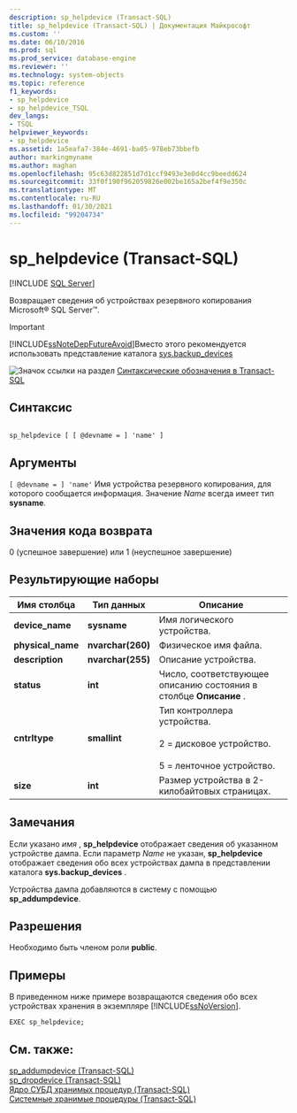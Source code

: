 ```yaml
---
description: sp_helpdevice (Transact-SQL)
title: sp_helpdevice (Transact-SQL) | Документация Майкрософт
ms.custom: ''
ms.date: 06/10/2016
ms.prod: sql
ms.prod_service: database-engine
ms.reviewer: ''
ms.technology: system-objects
ms.topic: reference
f1_keywords:
- sp_helpdevice
- sp_helpdevice_TSQL
dev_langs:
- TSQL
helpviewer_keywords:
- sp_helpdevice
ms.assetid: 1a5eafa7-384e-4691-ba05-978eb73bbefb
author: markingmyname
ms.author: maghan
ms.openlocfilehash: 95c63d822851d7d1ccf9493e3e0d4cc9beedd624
ms.sourcegitcommit: 33f0f190f962059826e002be165a2bef4f9e350c
ms.translationtype: MT
ms.contentlocale: ru-RU
ms.lasthandoff: 01/30/2021
ms.locfileid: "99204734"
---
```

# <a name="sp_helpdevice-transact-sql"></a>sp_helpdevice (Transact-SQL)
[!INCLUDE [SQL Server](../../includes/applies-to-version/sqlserver.md)]

  Возвращает сведения об устройствах резервного копирования Microsoft® SQL Server™.  
  
> [!IMPORTANT]  
>  [!INCLUDE[ssNoteDepFutureAvoid](../../includes/ssnotedepfutureavoid-md.md)]Вместо этого рекомендуется использовать представление каталога [sys.backup_devices](../../relational-databases/system-catalog-views/sys-backup-devices-transact-sql.md)  
  
 ![Значок ссылки на раздел](../../database-engine/configure-windows/media/topic-link.gif "Значок ссылки на раздел") [Синтаксические обозначения в Transact-SQL](../../t-sql/language-elements/transact-sql-syntax-conventions-transact-sql.md)  
  
## <a name="syntax"></a>Синтаксис  
  
```  
  
sp_helpdevice [ [ @devname = ] 'name' ]  
```  
  
## <a name="arguments"></a>Аргументы  
`[ @devname = ] 'name'` Имя устройства резервного копирования, для которого сообщается информация. Значение *Name* всегда имеет тип **sysname**.  
  
## <a name="return-code-values"></a>Значения кода возврата  
 0 (успешное завершение) или 1 (неуспешное завершение)  
  
## <a name="result-sets"></a>Результирующие наборы  
  
|Имя столбца|Тип данных|Описание|  
|-----------------|---------------|-----------------|  
|**device_name**|**sysname**|Имя логического устройства.|  
|**physical_name**|**nvarchar(260)**|Физическое имя файла.|  
|**description**|**nvarchar(255)**|Описание устройства.|  
|**status**|**int**|Число, соответствующее описанию состояния в столбце **Описание** .|  
|**cntrltype**|**smallint**|Тип контроллера устройства.<br /><br /> 2 = дисковое устройство.<br /><br /> 5 = ленточное устройство.|  
|**size**|**int**|Размер устройства в 2-килобайтовых страницах.|  
  
## <a name="remarks"></a>Замечания  
 Если указано *имя* , **sp_helpdevice** отображает сведения об указанном устройстве дампа. Если параметр *Name* не указан, **sp_helpdevice** отображает сведения обо всех устройствах дампа в представлении каталога **sys.backup_devices** .  
  
 Устройства дампа добавляются в систему с помощью **sp_addumpdevice**.  
  
## <a name="permissions"></a>Разрешения  
 Необходимо быть членом роли **public**.  
  
## <a name="examples"></a>Примеры  
 В приведенном ниже примере возвращаются сведения обо всех устройствах хранения в экземпляре [!INCLUDE[ssNoVersion](../../includes/ssnoversion-md.md)].  
  
```  
EXEC sp_helpdevice;  
```  
  
## <a name="see-also"></a>См. также:  
 [sp_addumpdevice (Transact-SQL)](../../relational-databases/system-stored-procedures/sp-addumpdevice-transact-sql.md)   
 [sp_dropdevice (Transact-SQL)](../../relational-databases/system-stored-procedures/sp-dropdevice-transact-sql.md)   
 [Ядро СУБД хранимых процедур &#40;Transact-SQL&#41;](../../relational-databases/system-stored-procedures/database-engine-stored-procedures-transact-sql.md)   
 [Системные хранимые процедуры (Transact-SQL)](../../relational-databases/system-stored-procedures/system-stored-procedures-transact-sql.md)  
  
  
